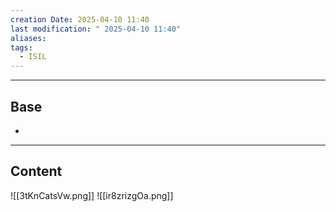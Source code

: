 ```yaml
---
creation Date: 2025-04-10 11:40
last modification: " 2025-04-10 11:40"
aliases: 
tags:
  - ISIL
---
```

___
## Base
- 
___
## Content
![[3tKnCatsVw.png]]
![[ir8zrizgOa.png]]